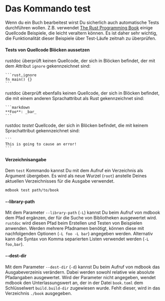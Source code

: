 # Das Kommando test

Wenn du ein Buch bearbeitest wirst Du sicherlich auch automatische Tests durchführen wollen. Z.B. verwendet
[The Rust Programming Book](https://doc.rust-lang.org/stable/book/) einige Quellcode Beispiele, die leicht veraltern können.
Es ist daher sehr wichtig, die Funktionalität dieser Beispiele über Test-Läufe zeitnah zu überprüfen.

#### Tests von Quellcode Blöcken aussetzen

rustdoc überprüft keinen Quellcode, der sich in Blöcken befindet, der mit dem Attribut `ignore` gekennzeichnet sind:

	```rust,ignore
	fn main() {}
	```

rustdoc überprüft ebenfalls keinen Quellcode, der sich in Blöcken
befindet, die mit einem anderen Sprachattribut als Rust gekennzeichnet
sind:

	```markdown
	**Foo**: _bar_
	```

rustdoc *testet* Quellcode, der sich in Blöcken befindet, die mit keinem Sprachattribut gekennzeichnet sind:

	```
	This is going to cause an error!
	```

#### Verzeichnisangabe

Dem `test` Kommando kannst Du mit dem Aufruf ein Verzeichnis als Argument
übergeben. Es wird als neue Wurzel (`root`) anstelle Deines
aktuellen Verzeichnisses für die Ausgabe verwendet.

```bash
mdbook test path/to/book
```

#### --library-path

Mit dem Parameter `--library-path` (`-L`) kannst Du beim Aufruf von
mdbook dem Pfad ergänzen, der für die Suche von Bibliotheken
ausgewertet wird. `rustdoc` wird diesen Pfad beim Erstellen und Testen
von Beispielen anwenden. Werden mehrere Pfadnamen benötigt, können
diese mit nachfolgenden Optionen (`-L foo -L bar`) angegeben
werden. Alternativ kann die Syntax von Komma separierten Listen
verwendet werden (`-L foo,bar`).

#### --dest-dir

Mit dem Parameter `--dest-dir` (`-d`) kannst Du beim Aufruf von mdbook
das Ausgabeverzeinis verändern.  Dabei werden sowohl relative wie
absolute Pfadangaben ausgewertet. Wird der Parameter nicht angegeben,
wendet mdbook den Unterlassungswert an, der in der Datei `book.toml`
dem Schlüsselwert `build.build-dir` zugewiesen wurde. Fehlt dieser,
wird in das Verzeichnis `./book` ausgegeben.
